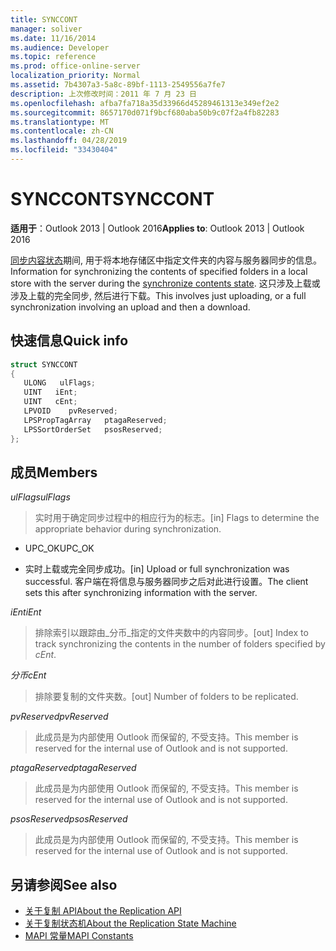 ```yaml
---
title: SYNCCONT
manager: soliver
ms.date: 11/16/2014
ms.audience: Developer
ms.topic: reference
ms.prod: office-online-server
localization_priority: Normal
ms.assetid: 7b4307a3-5a8c-89bf-1113-2549556a7fe7
description: 上次修改时间：2011 年 7 月 23 日
ms.openlocfilehash: afba7fa718a35d33966d45289461313e349ef2e2
ms.sourcegitcommit: 8657170d071f9bcf680aba50b9c07f2a4fb82283
ms.translationtype: MT
ms.contentlocale: zh-CN
ms.lasthandoff: 04/28/2019
ms.locfileid: "33430404"
---
```

# <a name="synccont"></a><span data-ttu-id="7cf07-103">SYNCCONT</span><span class="sxs-lookup"><span data-stu-id="7cf07-103">SYNCCONT</span></span>

<span data-ttu-id="7cf07-104">**适用于**：Outlook 2013 | Outlook 2016</span><span class="sxs-lookup"><span data-stu-id="7cf07-104">**Applies to**: Outlook 2013 | Outlook 2016</span></span> 
  
<span data-ttu-id="7cf07-105">[同步内容状态](synchronize-contents-state.md)期间, 用于将本地存储区中指定文件夹的内容与服务器同步的信息。</span><span class="sxs-lookup"><span data-stu-id="7cf07-105">Information for synchronizing the contents of specified folders in a local store with the server during the [synchronize contents state](synchronize-contents-state.md).</span></span> <span data-ttu-id="7cf07-106">这只涉及上载或涉及上载的完全同步, 然后进行下载。</span><span class="sxs-lookup"><span data-stu-id="7cf07-106">This involves just uploading, or a full synchronization involving an upload and then a download.</span></span>
  
## <a name="quick-info"></a><span data-ttu-id="7cf07-107">快速信息</span><span class="sxs-lookup"><span data-stu-id="7cf07-107">Quick info</span></span>

```cpp
struct SYNCCONT 
{ 
   ULONG   ulFlags; 
   UINT   iEnt; 
   UINT   cEnt; 
   LPVOID    pvReserved; 
   LPSPropTagArray   ptagaReserved; 
   LPSSortOrderSet   psosReserved; 
};
```

## <a name="members"></a><span data-ttu-id="7cf07-108">成员</span><span class="sxs-lookup"><span data-stu-id="7cf07-108">Members</span></span>

<span data-ttu-id="7cf07-109">_ulFlags_</span><span class="sxs-lookup"><span data-stu-id="7cf07-109">_ulFlags_</span></span>
  
> <span data-ttu-id="7cf07-110">实时用于确定同步过程中的相应行为的标志。</span><span class="sxs-lookup"><span data-stu-id="7cf07-110">[in] Flags to determine the appropriate behavior during synchronization.</span></span>
    
  - <span data-ttu-id="7cf07-111">UPC_OK</span><span class="sxs-lookup"><span data-stu-id="7cf07-111">UPC_OK</span></span>
    
  - <span data-ttu-id="7cf07-112">实时上载或完全同步成功。</span><span class="sxs-lookup"><span data-stu-id="7cf07-112">[in] Upload or full synchronization was successful.</span></span> <span data-ttu-id="7cf07-113">客户端在将信息与服务器同步之后对此进行设置。</span><span class="sxs-lookup"><span data-stu-id="7cf07-113">The client sets this after synchronizing information with the server.</span></span>
    
<span data-ttu-id="7cf07-114">_iEnt_</span><span class="sxs-lookup"><span data-stu-id="7cf07-114">_iEnt_</span></span>
  
> <span data-ttu-id="7cf07-115">排除索引以跟踪由_分币_指定的文件夹数中的内容同步。</span><span class="sxs-lookup"><span data-stu-id="7cf07-115">[out] Index to track synchronizing the contents in the number of folders specified by  _cEnt_.</span></span>
    
<span data-ttu-id="7cf07-116">_分币_</span><span class="sxs-lookup"><span data-stu-id="7cf07-116">_cEnt_</span></span>
  
> <span data-ttu-id="7cf07-117">排除要复制的文件夹数。</span><span class="sxs-lookup"><span data-stu-id="7cf07-117">[out] Number of folders to be replicated.</span></span>
    
<span data-ttu-id="7cf07-118">_pvReserved_</span><span class="sxs-lookup"><span data-stu-id="7cf07-118">_pvReserved_</span></span>
  
> <span data-ttu-id="7cf07-119">此成员是为内部使用 Outlook 而保留的, 不受支持。</span><span class="sxs-lookup"><span data-stu-id="7cf07-119">This member is reserved for the internal use of Outlook and is not supported.</span></span> 
    
<span data-ttu-id="7cf07-120">_ptagaReserved_</span><span class="sxs-lookup"><span data-stu-id="7cf07-120">_ptagaReserved_</span></span>
  
> <span data-ttu-id="7cf07-121">此成员是为内部使用 Outlook 而保留的, 不受支持。</span><span class="sxs-lookup"><span data-stu-id="7cf07-121">This member is reserved for the internal use of Outlook and is not supported.</span></span> 
    
<span data-ttu-id="7cf07-122">_psosReserved_</span><span class="sxs-lookup"><span data-stu-id="7cf07-122">_psosReserved_</span></span>
  
> <span data-ttu-id="7cf07-123">此成员是为内部使用 Outlook 而保留的, 不受支持。</span><span class="sxs-lookup"><span data-stu-id="7cf07-123">This member is reserved for the internal use of Outlook and is not supported.</span></span> 
    
## <a name="see-also"></a><span data-ttu-id="7cf07-124">另请参阅</span><span class="sxs-lookup"><span data-stu-id="7cf07-124">See also</span></span>

- [<span data-ttu-id="7cf07-125">关于复制 API</span><span class="sxs-lookup"><span data-stu-id="7cf07-125">About the Replication API</span></span>](about-the-replication-api.md)
- [<span data-ttu-id="7cf07-126">关于复制状态机</span><span class="sxs-lookup"><span data-stu-id="7cf07-126">About the Replication State Machine</span></span>](about-the-replication-state-machine.md)
- [<span data-ttu-id="7cf07-127">MAPI 常量</span><span class="sxs-lookup"><span data-stu-id="7cf07-127">MAPI Constants</span></span>](mapi-constants.md)

